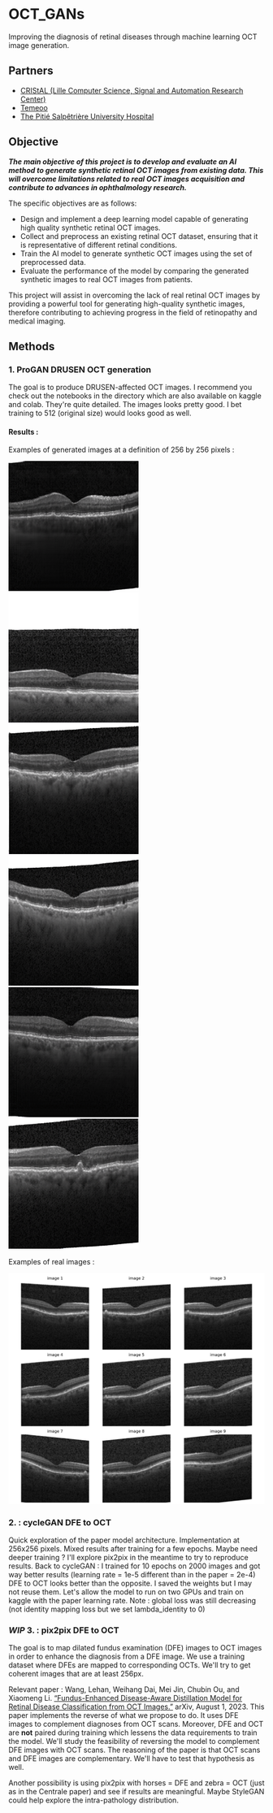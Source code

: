 # OCT_GANs
Improving the diagnosis of retinal diseases through machine learning OCT image generation.

## Partners
- [CRIStAL (Lille Computer Science, Signal and Automation Research Center)](https://www.cristal.univ-lille.fr/spip.php?page=rubrique&id_rubrique=1) 
- [Temeoo](https://www.temeoo.fr/)
- [The Pitié Salpêtrière University Hospital](https://pitiesalpetriere.aphp.fr/hopital-universitaire-pitie-salpetriere/)

## Objective
***The main objective of this project is to develop and evaluate an AI method to 
generate synthetic retinal OCT images from existing data. This will overcome limitations 
related to real OCT images acquisition and contribute to advances in ophthalmology research.***

The specific objectives are as follows:
- Design and implement a deep learning model capable of generating
high quality synthetic retinal OCT images.
- Collect and preprocess an existing retinal OCT dataset, ensuring
that it is representative of different retinal conditions.
- Train the AI model to generate synthetic OCT images using the set of
preprocessed data.
- Evaluate the performance of the model by comparing the generated synthetic images
to real OCT images from patients.

This project will assist in overcoming the lack of real retinal OCT images by providing a
powerful tool for generating high-quality synthetic images, therefore contributing to achieving 
progress in the field of retinopathy and medical imaging.

## Methods

### 1. ProGAN DRUSEN OCT generation
The goal is to produce DRUSEN-affected OCT images.
I recommend you check out the notebooks in the directory which are also available on kaggle and colab. They're quite detailed.
The images looks pretty good. I bet training to 512 (original size) would looks good as well.
#### Results :
Examples of generated images at a definition of 256 by 256 pixels :

![example 1](ProGAN/generated_images/v11/img_0.png)
![example 2](ProGAN/generated_images/v11/img_6.png)
![example 3](ProGAN/generated_images/v11/img_9.png)
![example 4](ProGAN/generated_images/v11/img_10.png)
![example 5](ProGAN/generated_images/v11/img_11.png)
![example 6](ProGAN/generated_images/v11/img_14.png)

Examples of real images :

![example real](ProGAN/oct_drusen_sample.png)

### 2. : cycleGAN DFE to OCT
Quick exploration of the paper model architecture. Implementation at 256x256 pixels. Mixed results after training for a few epochs. 
Maybe need deeper training ? I'll explore pix2pix in the meantime to try to reproduce results.
Back to cycleGAN : I trained for 10 epochs on 2000 images and got way better results (learning rate = 1e-5 different than in the paper = 2e-4)
DFE to OCT looks better than the opposite.
I saved the weights but I may not reuse them. Let's allow the model to run on two GPUs and train on kaggle with the paper learning rate.
Note : global loss was still decreasing (not identity mapping loss but we set lambda_identity to 0)


### ***WIP*** 3. : pix2pix DFE to OCT
The goal is to map dilated fundus examination (DFE) images to OCT images in order to enhance the diagnosis from a DFE image.
We use a training dataset where DFEs are mapped to corresponding OCTs.
We'll try to get coherent images that are at least 256px.

Relevant paper : Wang, Lehan, Weihang Dai, Mei Jin, Chubin Ou, and Xiaomeng Li. [“Fundus-Enhanced Disease-Aware Distillation Model for Retinal Disease Classification from OCT Images.”](https://doi.org/10.48550/arXiv.2308.00291) arXiv, August 1, 2023. 
This paper implements the reverse of what we propose to do. It uses DFE images to complement diagnoses from OCT scans. Moreover, DFE and OCT are **not** paired during training which lessens the data requirements to train the model. We'll study the feasibility of reversing the model to complement DFE images with OCT scans. The reasoning of the paper is that OCT scans and DFE images are complementary. We'll have to test that hypothesis as well. 

Another possibility is using pix2pix with horses = DFE and zebra = OCT (just as in the Centrale paper) and see if results are meaningful.
Maybe StyleGAN could help explore the intra-pathology distribution.
